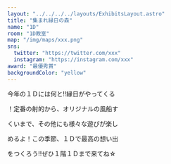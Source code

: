 ```yaml
---
layout: "../../../../layouts/ExhibitsLayout.astro"
title: "集まれ縁日の森"
name: "1D"
room: "1D教室"
map: "/img/maps/xxx.png"
sns:
  twitter: "https://twitter.com/xxx"
  instagram: "https://instagram.com/xxx"
award: "最優秀賞"
backgroundColor: "yellow"
---
```


今年の１Ｄには何と‼縁日がやってくる

！定番の射的から、オリジナルの風船す

くいまで、その他にも様々な遊びが楽し

めるよ！この季節、１Ｄで最高の想い出

をつくろう‼ぜひ１階１Ｄまで来てね☆
